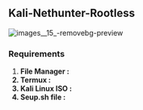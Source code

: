 <h2>Kali-Nethunter-Rootless</h2>

![images__15_-removebg-preview](https://user-images.githubusercontent.com/112896690/188809375-a1f5bb0b-fe0b-46c0-9791-35c07bcf42d1.png)

<h3> Requirements </h3>

1. <B> File Manager : 
2. Termux :
3. Kali Linux ISO :
4. Seup.sh file : 
</b>
